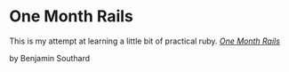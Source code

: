# One Month Rails 

This is my attempt at learning a little bit of practical ruby.
[*One Month Rails*](http://onemonthrails.com.com)

by Benjamin Southard
